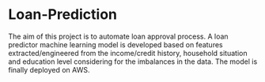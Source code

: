 # Loan-Prediction
The aim of this project is to automate loan approval process. A loan predictor machine learning model is developed based on features extracted/engineered from the income/credit history, household situation and education level considering for the imbalances in the data. The model is finally deployed on AWS. 
